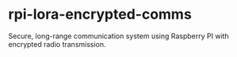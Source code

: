 # rpi-lora-encrypted-comms
Secure, long-range communication system using Raspberry PI with encrypted radio transmission.
